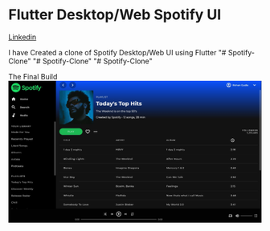 # Flutter Desktop/Web Spotify UI

[Linkedin](https://www.linkedin.com/in/rohangudla/)

I have Created a clone of Spotify Desktop/Web UI using Flutter
"# Spotify-Clone" 
"# Spotify-Clone" 
"# Spotify-Clone" 

The Final Build
![App Screenshot](https://raw.githubusercontent.com/RohanGudla/Spotify-Clone/main/Spotify.jpg)
